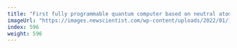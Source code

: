 ```yaml
---
title: "First fully programmable quantum computer based on neutral atoms"
imageUrl: "https://images.newscientist.com/wp-content/uploads/2022/01/18144338/PRI_218477599.jpg?width=600"
index: 596
weight: 596
---
```

